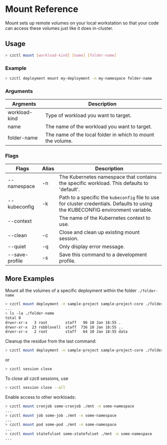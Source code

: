 # Mount Reference

Mount sets up remote volumes on your local workstation so that your code can access these volumes just like it does in-cluster.

## Usage

```bash
> czctl mount [workload-kind] [name] [folder-name]
```

### Example

```bash
> czctl deployment mount my-deployment -n my-namespace folder-name
```

### Arguments

| Argments       | Description
| -------------- | -----------
| workload-kind  | Type of workload you want to target.
| name           | The name of the workload you want to target.
| folder-name    | The name of the local folder in which to mount the volume.

### Flags

| Flags          | Alias | Description
| -------------- | ----- | -----------
| --namespace    | -n    | The Kubernetes namespace that contains the specific workload. This defaults to 'default'.
| --kubeconfig   | -k    | Path to a specific the `kubeconfig` file to use for cluster credentials. Defaults to using the KUBECONFIG environment variable.
| --context      |       | The name of the Kubernetes context to use.
| --clean        | -c    | Close and clean up existing mount session.
| --quiet        | -q    | Only display error message.
| --save-profile | -s    | Save this command to a development profile.

## More Examples

Mount all the volumes of a specific deployment within the folder `./folder-name`
```bash
> czctl mount deployment -n sample-project sample-project-core ./folder-name
...
> ls -la ./folder-name
total 0
drwxr-xr-x   3 root        staff   96 10 Jan 18:55 .
drwxr-xr-x  23 robblovell  staff  736 10 Jan 18:55 ..
drwxr-xr-x   2 root        staff   64 10 Jan 18:55 data
```
Cleanup the residue from the last command:
```bash
> czctl mount deployment -n sample-project sample-project-core ./folder-name --clean
```
or
```bash
> czctl session close
```
To close all czctl sessions, use
```bash
> czctl session close --all
```
Enable access to other workloads:
```bash
> czctl mount cronjob some-cronjob ./mnt -n some-namespace
...
> czctl mount job some-job ./mnt -n some-namespace
...
> czctl mount pod some-pod ./mnt -n some-namespace
...
> czctl mount statefulset some-statefulset ./mnt -n some-namespace
...
```
